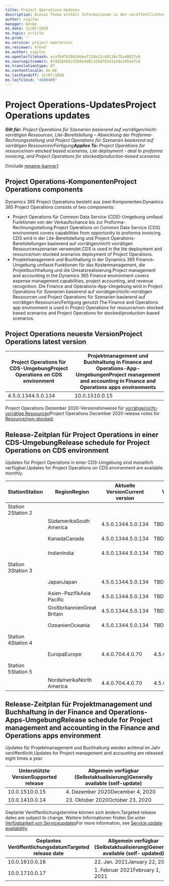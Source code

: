 ```yaml
---
title: Project Operations-Updates
description: Dieses Thema enthält Informationen zu den veröffentlichten Versionen von Dynamics 365 Project Operations.
author: sigitac
manager: Annbe
ms.date: 12/07/2020
ms.topic: article
ms.prod: ''
ms.service: project-operations
ms.reviewer: kfend
ms.author: sigitac
ms.openlocfilehash: acafb97b2bb20deaf12db12cd9238cf5ad0817a9
ms.sourcegitcommit: 87dd3b9bb23384e4d0c3208f0341a3de295eefc8
ms.translationtype: HT
ms.contentlocale: de-DE
ms.lasthandoff: 12/07/2020
ms.locfileid: "4689409"
---
```

# <a name="project-operations-updates"></a><span data-ttu-id="d3bf2-103">Project Operations-Updates</span><span class="sxs-lookup"><span data-stu-id="d3bf2-103">Project Operations updates</span></span>

<span data-ttu-id="d3bf2-104">_**Gilt für:** Project Operations für Szenarien basierend auf vorrätigen/nicht-vorrätigen Ressourcen, Lite-Bereitstellung – Abwicklung der Proforma-Rechnungsstellung und Project Operations für Szenarien basierend auf vorrätigen Ressourcen/Fertigung_</span><span class="sxs-lookup"><span data-stu-id="d3bf2-104">_**Applies To:** Project Operations for resource/non-stocked based scenarios, Lite deployment - deal to proforma invoicing, and Project Operations for stocked/production-based scenarios_</span></span>

[!include [rename-banner](~/includes/cc-data-platform-banner.md)]

## <a name="project-operations-components"></a><span data-ttu-id="d3bf2-105">Project Operations-Komponenten</span><span class="sxs-lookup"><span data-stu-id="d3bf2-105">Project Operations components</span></span>

<span data-ttu-id="d3bf2-106">Dynamics 365 Project Operations besteht aus zwei Komponenten:</span><span class="sxs-lookup"><span data-stu-id="d3bf2-106">Dynamics 365 Project Operations consists of two components:</span></span>

- <span data-ttu-id="d3bf2-107">Project Operations für Common Data Service (CDS)-Umgebung umfasst Funktionen von der Verkaufschance bis zur Proforma-Rechnungsstellung.</span><span class="sxs-lookup"><span data-stu-id="d3bf2-107">Project Operations on Common Data Service (CDS) environment covers capabilities from opportunity to proforma invoicing.</span></span> <span data-ttu-id="d3bf2-108">CDS wird in der Lite-Bereitstellung und Project Operations-Bereitstellungen basierend auf vorrätigen/nicht vorrätigen Ressourcenszenarien verwendet.</span><span class="sxs-lookup"><span data-stu-id="d3bf2-108">CDS is used in the lite deployment and resource/non-stocked scenarios deployment of Project Operations.</span></span>
- <span data-ttu-id="d3bf2-109">Projektmanagement und Buchhaltung in der Dynamics 365 Finance-Umgebung umfasst Funktionen für das Kostenmanagement, die Projektbuchhaltung und die Umsatzrealisierung.</span><span class="sxs-lookup"><span data-stu-id="d3bf2-109">Project management and accounting in the Dynamics 365 Finance environment covers expense management capabilities, project accounting, and revenue recognition.</span></span> <span data-ttu-id="d3bf2-110">Die Finance and Operations-App-Umgebung wird in Project Operations für Szenarien basierend auf vorrätigen/nicht-vorrätigen Ressourcen und Project Operations für Szenarien basierend auf vorrätigen Ressourcen/Fertigung genutzt.</span><span class="sxs-lookup"><span data-stu-id="d3bf2-110">The Finance and Operations app environment is used in Project Operations for resource/non-stocked based scenarios and Project Operations for stocked/production-based scenarios.</span></span>

## <a name="project-operations-latest-version"></a><span data-ttu-id="d3bf2-111">Project Operations neueste Version</span><span class="sxs-lookup"><span data-stu-id="d3bf2-111">Project Operations latest version</span></span>

| <span data-ttu-id="d3bf2-112">Project Operations für CDS-Umgebung</span><span class="sxs-lookup"><span data-stu-id="d3bf2-112">Project Operations on CDS environment</span></span> | <span data-ttu-id="d3bf2-113">Projektmanagement und Buchhaltung in Finance and Operations-App-Umgebungen</span><span class="sxs-lookup"><span data-stu-id="d3bf2-113">Project management and accounting in Finance and Operations apps environments</span></span> |
| --- | --- |
| <span data-ttu-id="d3bf2-114">4.5.0.134</span><span class="sxs-lookup"><span data-stu-id="d3bf2-114">4.5.0.134</span></span> | <span data-ttu-id="d3bf2-115">10.0.15</span><span class="sxs-lookup"><span data-stu-id="d3bf2-115">10.0.15</span></span> |

<span data-ttu-id="d3bf2-116">Project Operations Dezember 2020-Versionshinweise für [vorrätige/nicht-vorrätige Ressourcen](whats-new-dec-2020-resource-based.md)</span><span class="sxs-lookup"><span data-stu-id="d3bf2-116">Project Operations December 2020 release notes for [Resource/non-stocked](whats-new-dec-2020-resource-based.md).</span></span>

## <a name="release-schedule-for-project-operations-on-cds-environment"></a><span data-ttu-id="d3bf2-117">Release-Zeitplan für Project Operations in einer CDS-Umgebung</span><span class="sxs-lookup"><span data-stu-id="d3bf2-117">Release schedule for Project Operations on CDS environment</span></span>

<span data-ttu-id="d3bf2-118">Updates für Project Operations in einer CDS-Umgebung sind monatlich verfügbar.</span><span class="sxs-lookup"><span data-stu-id="d3bf2-118">Updates for Project Operations on CDS environment are available monthly.</span></span> 

| <span data-ttu-id="d3bf2-119">Station</span><span class="sxs-lookup"><span data-stu-id="d3bf2-119">Station</span></span>   | <span data-ttu-id="d3bf2-120">Region</span><span class="sxs-lookup"><span data-stu-id="d3bf2-120">Region</span></span>        | <span data-ttu-id="d3bf2-121">Aktuelle Version</span><span class="sxs-lookup"><span data-stu-id="d3bf2-121">Current version</span></span> | <span data-ttu-id="d3bf2-122">Nächste Version</span><span class="sxs-lookup"><span data-stu-id="d3bf2-122">Next version</span></span> | <span data-ttu-id="d3bf2-123">Allgemein verfügbar</span><span class="sxs-lookup"><span data-stu-id="d3bf2-123">Generally available</span></span> |
|-----------|---------------|-----------------|--------------|---------------------|
| <span data-ttu-id="d3bf2-124">Station 2</span><span class="sxs-lookup"><span data-stu-id="d3bf2-124">Station 2</span></span> |   &nbsp;      |    &nbsp;       | &nbsp;       |      &nbsp;         |
|   &nbsp;  | <span data-ttu-id="d3bf2-125">Südamerika</span><span class="sxs-lookup"><span data-stu-id="d3bf2-125">South America</span></span> |  <span data-ttu-id="d3bf2-126">4.5.0.134</span><span class="sxs-lookup"><span data-stu-id="d3bf2-126">4.5.0.134</span></span>       | <span data-ttu-id="d3bf2-127">TBD</span><span class="sxs-lookup"><span data-stu-id="d3bf2-127">TBD</span></span>     | <span data-ttu-id="d3bf2-128">08. Jan 21</span><span class="sxs-lookup"><span data-stu-id="d3bf2-128">08-Jan-21</span></span>           |
|    &nbsp; | <span data-ttu-id="d3bf2-129">Kanada</span><span class="sxs-lookup"><span data-stu-id="d3bf2-129">Canada</span></span>        |  <span data-ttu-id="d3bf2-130">4.5.0.134</span><span class="sxs-lookup"><span data-stu-id="d3bf2-130">4.5.0.134</span></span>       | <span data-ttu-id="d3bf2-131">TBD</span><span class="sxs-lookup"><span data-stu-id="d3bf2-131">TBD</span></span>     | <span data-ttu-id="d3bf2-132">08. Jan 21</span><span class="sxs-lookup"><span data-stu-id="d3bf2-132">08-Jan-21</span></span>          |
|   &nbsp;  | <span data-ttu-id="d3bf2-133">Indien</span><span class="sxs-lookup"><span data-stu-id="d3bf2-133">India</span></span>         |  <span data-ttu-id="d3bf2-134">4.5.0.134</span><span class="sxs-lookup"><span data-stu-id="d3bf2-134">4.5.0.134</span></span>       | <span data-ttu-id="d3bf2-135">TBD</span><span class="sxs-lookup"><span data-stu-id="d3bf2-135">TBD</span></span>     | <span data-ttu-id="d3bf2-136">08. Jan 21</span><span class="sxs-lookup"><span data-stu-id="d3bf2-136">08-Jan-21</span></span>           |
| <span data-ttu-id="d3bf2-137">Station 3</span><span class="sxs-lookup"><span data-stu-id="d3bf2-137">Station 3</span></span>  |      &nbsp;   |     &nbsp;      |     &nbsp;   |      &nbsp;         |
|   &nbsp;  | <span data-ttu-id="d3bf2-138">Japan</span><span class="sxs-lookup"><span data-stu-id="d3bf2-138">Japan</span></span>         |  <span data-ttu-id="d3bf2-139">4.5.0.134</span><span class="sxs-lookup"><span data-stu-id="d3bf2-139">4.5.0.134</span></span>       | <span data-ttu-id="d3bf2-140">TBD</span><span class="sxs-lookup"><span data-stu-id="d3bf2-140">TBD</span></span>     | <span data-ttu-id="d3bf2-141">15. Jan 21</span><span class="sxs-lookup"><span data-stu-id="d3bf2-141">15-Jan-21</span></span>           |
|   &nbsp;  | <span data-ttu-id="d3bf2-142">Asien-Pazifik</span><span class="sxs-lookup"><span data-stu-id="d3bf2-142">Asia Pacific</span></span>  |  <span data-ttu-id="d3bf2-143">4.5.0.134</span><span class="sxs-lookup"><span data-stu-id="d3bf2-143">4.5.0.134</span></span>       | <span data-ttu-id="d3bf2-144">TBD</span><span class="sxs-lookup"><span data-stu-id="d3bf2-144">TBD</span></span>     | <span data-ttu-id="d3bf2-145">15. Jan 21</span><span class="sxs-lookup"><span data-stu-id="d3bf2-145">15-Jan-21</span></span>           |
|   &nbsp;  | <span data-ttu-id="d3bf2-146">Großbritannien</span><span class="sxs-lookup"><span data-stu-id="d3bf2-146">Great Britain</span></span> |  <span data-ttu-id="d3bf2-147">4.5.0.134</span><span class="sxs-lookup"><span data-stu-id="d3bf2-147">4.5.0.134</span></span>       | <span data-ttu-id="d3bf2-148">TBD</span><span class="sxs-lookup"><span data-stu-id="d3bf2-148">TBD</span></span>     | <span data-ttu-id="d3bf2-149">15. Jan 21</span><span class="sxs-lookup"><span data-stu-id="d3bf2-149">15-Jan-21</span></span>           |
|   &nbsp;  | <span data-ttu-id="d3bf2-150">Ozeanien</span><span class="sxs-lookup"><span data-stu-id="d3bf2-150">Oceania</span></span>       |  <span data-ttu-id="d3bf2-151">4.5.0.134</span><span class="sxs-lookup"><span data-stu-id="d3bf2-151">4.5.0.134</span></span>       | <span data-ttu-id="d3bf2-152">TBD</span><span class="sxs-lookup"><span data-stu-id="d3bf2-152">TBD</span></span>     | <span data-ttu-id="d3bf2-153">15. Jan 21</span><span class="sxs-lookup"><span data-stu-id="d3bf2-153">15-Jan-21</span></span>           |
| <span data-ttu-id="d3bf2-154">Station 4</span><span class="sxs-lookup"><span data-stu-id="d3bf2-154">Station 4</span></span> |     &nbsp;    |     &nbsp;      |     &nbsp;   |      &nbsp;         |
|   &nbsp;  | <span data-ttu-id="d3bf2-155">Europa</span><span class="sxs-lookup"><span data-stu-id="d3bf2-155">Europe</span></span>        |  <span data-ttu-id="d3bf2-156">4.4.0.70</span><span class="sxs-lookup"><span data-stu-id="d3bf2-156">4.4.0.70</span></span>       | <span data-ttu-id="d3bf2-157">4.5.0.134</span><span class="sxs-lookup"><span data-stu-id="d3bf2-157">4.5.0.134</span></span>     | <span data-ttu-id="d3bf2-158">11. Dezember 2020</span><span class="sxs-lookup"><span data-stu-id="d3bf2-158">11-Dec-20</span></span>           |
| <span data-ttu-id="d3bf2-159">Station 5</span><span class="sxs-lookup"><span data-stu-id="d3bf2-159">Station 5</span></span> |     &nbsp;    |     &nbsp;      |     &nbsp;   |      &nbsp;         |
|   &nbsp;  | <span data-ttu-id="d3bf2-160">Nordamerika</span><span class="sxs-lookup"><span data-stu-id="d3bf2-160">North America</span></span> |  <span data-ttu-id="d3bf2-161">4.4.0.70</span><span class="sxs-lookup"><span data-stu-id="d3bf2-161">4.4.0.70</span></span>       | <span data-ttu-id="d3bf2-162">4.5.0.134</span><span class="sxs-lookup"><span data-stu-id="d3bf2-162">4.5.0.134</span></span>     | <span data-ttu-id="d3bf2-163">18. Dez 20</span><span class="sxs-lookup"><span data-stu-id="d3bf2-163">18-Dec-20</span></span>           |

## <a name="release-schedule-for-project-management-and-accounting-in-the-finance-and-operations-apps-environment"></a><span data-ttu-id="d3bf2-164">Release-Zeitplan für Projektmanagement und Buchhaltung in der Finance and Operations-Apps-Umgebung</span><span class="sxs-lookup"><span data-stu-id="d3bf2-164">Release schedule for Project management and accounting in the Finance and Operations apps environment</span></span>

<span data-ttu-id="d3bf2-165">Updates für Projektmanagement und Buchhaltung werden achtmal im Jahr veröffentlicht.</span><span class="sxs-lookup"><span data-stu-id="d3bf2-165">Updates for Project management and accounting are released eight times a year.</span></span>

| <span data-ttu-id="d3bf2-166">Unterstützte Version</span><span class="sxs-lookup"><span data-stu-id="d3bf2-166">Supported release</span></span> | <span data-ttu-id="d3bf2-167">Allgemein verfügbar (Selbstaktualisierung)</span><span class="sxs-lookup"><span data-stu-id="d3bf2-167">Generally available (self-update)</span></span> |
| --- | --- |
| <span data-ttu-id="d3bf2-168">10.0.15</span><span class="sxs-lookup"><span data-stu-id="d3bf2-168">10.0.15</span></span> | <span data-ttu-id="d3bf2-169">4. Dezember 2020</span><span class="sxs-lookup"><span data-stu-id="d3bf2-169">December 4, 2020</span></span> |
| <span data-ttu-id="d3bf2-170">10.0.14</span><span class="sxs-lookup"><span data-stu-id="d3bf2-170">10.0.14</span></span> | <span data-ttu-id="d3bf2-171">23. Oktober 2020</span><span class="sxs-lookup"><span data-stu-id="d3bf2-171">October 23, 2020</span></span> |

<span data-ttu-id="d3bf2-172">Geplante Veröffentlichungstermine können sich ändern.</span><span class="sxs-lookup"><span data-stu-id="d3bf2-172">Targeted release dates are subject to change.</span></span> <span data-ttu-id="d3bf2-173">Weitere Informationen finden Sie unter [Verfügbarkeit von Serviceupdates](https://docs.microsoft.com/dynamics365/fin-ops-core/fin-ops/get-started/public-preview-releases?toc=/dynamics365/finance/toc.json)</span><span class="sxs-lookup"><span data-stu-id="d3bf2-173">For more information, see [Service update availability](https://docs.microsoft.com/dynamics365/fin-ops-core/fin-ops/get-started/public-preview-releases?toc=/dynamics365/finance/toc.json).</span></span>

| <span data-ttu-id="d3bf2-174">Geplantes Veröffentlichungsdatum</span><span class="sxs-lookup"><span data-stu-id="d3bf2-174">Targeted release date</span></span> | <span data-ttu-id="d3bf2-175">Allgemein verfügbar (Selbstaktualisierung)</span><span class="sxs-lookup"><span data-stu-id="d3bf2-175">Generally available (self- updated)</span></span> |
| --- | --- |
| <span data-ttu-id="d3bf2-176">10.0.16</span><span class="sxs-lookup"><span data-stu-id="d3bf2-176">10.0.16</span></span> | <span data-ttu-id="d3bf2-177">22. Jan. 2021</span><span class="sxs-lookup"><span data-stu-id="d3bf2-177">January 22, 2021</span></span> |
| <span data-ttu-id="d3bf2-178">10.0.17</span><span class="sxs-lookup"><span data-stu-id="d3bf2-178">10.0.17</span></span> | <span data-ttu-id="d3bf2-179">1. Februar 2021</span><span class="sxs-lookup"><span data-stu-id="d3bf2-179">February 1, 2021</span></span> |

